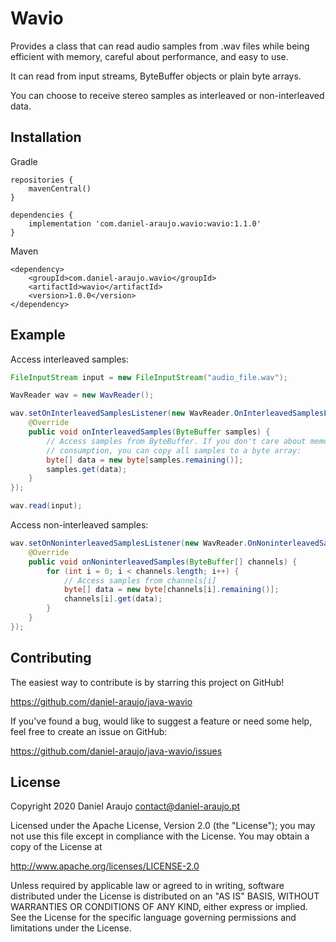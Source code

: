 # Wavio

Provides a class that can read audio samples from .wav files while being
efficient with memory, careful about performance, and easy to use.

It can read from input streams, ByteBuffer objects or plain byte arrays.

You can choose to receive stereo samples as interleaved or non-interleaved
data.


## Installation

Gradle

```
repositories {
    mavenCentral()
}

dependencies {
    implementation 'com.daniel-araujo.wavio:wavio:1.1.0'
}
```

Maven

```
<dependency>
    <groupId>com.daniel-araujo.wavio</groupId>
    <artifactId>wavio</artifactId>
    <version>1.0.0</version>
</dependency>
```


## Example

Access interleaved samples:

```java
FileInputStream input = new FileInputStream("audio_file.wav");

WavReader wav = new WavReader();

wav.setOnInterleavedSamplesListener(new WavReader.OnInterleavedSamplesListener() {
    @Override
    public void onInterleavedSamples(ByteBuffer samples) {
        // Access samples from ByteBuffer. If you don't care about memory
        // consumption, you can copy all samples to a byte array:
        byte[] data = new byte[samples.remaining()];
        samples.get(data);
    }
});

wav.read(input);
```

Access non-interleaved samples:

```java
wav.setOnNoninterleavedSamplesListener(new WavReader.OnNoninterleavedSamplesListener() {
    @Override
    public void onNoninterleavedSamples(ByteBuffer[] channels) {
        for (int i = 0; i < channels.length; i++) {
            // Access samples from channels[i]
            byte[] data = new byte[channels[i].remaining()];
            channels[i].get(data);
        }
    }
});
```


## Contributing

The easiest way to contribute is by starring this project on GitHub!

https://github.com/daniel-araujo/java-wavio

If you've found a bug, would like to suggest a feature or need some help, feel free to create an issue on GitHub:

https://github.com/daniel-araujo/java-wavio/issues


## License

Copyright 2020 Daniel Araujo <contact@daniel-araujo.pt>

Licensed under the Apache License, Version 2.0 (the "License");
you may not use this file except in compliance with the License.
You may obtain a copy of the License at

   http://www.apache.org/licenses/LICENSE-2.0

Unless required by applicable law or agreed to in writing, software
distributed under the License is distributed on an "AS IS" BASIS,
WITHOUT WARRANTIES OR CONDITIONS OF ANY KIND, either express or implied.
See the License for the specific language governing permissions and
limitations under the License.
